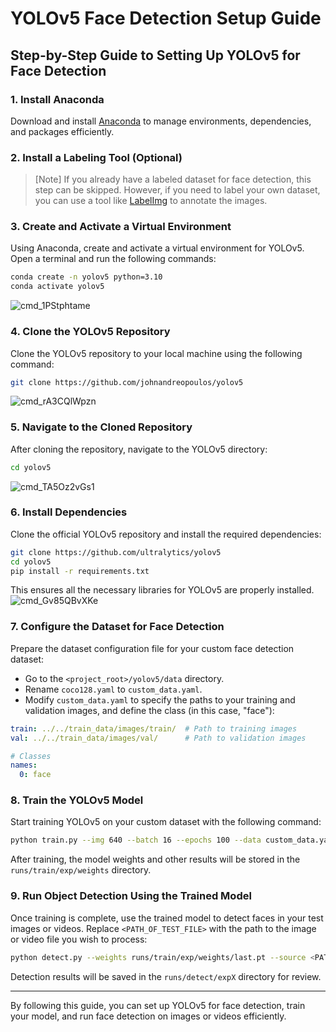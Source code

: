 # YOLOv5 Face Detection Setup Guide

## Step-by-Step Guide to Setting Up YOLOv5 for Face Detection

### 1. **Install Anaconda**
   Download and install [Anaconda](https://www.anaconda.com/) to manage environments, dependencies, and packages efficiently.

### 2. **Install a Labeling Tool (Optional)**
   > [Note]
   > If you already have a labeled dataset for face detection, this step can be skipped. However, if you need to label your own dataset, you can use a tool like [LabelImg](https://github.com/HumanSignal/labelImg/releases) to annotate the images.

### 3. **Create and Activate a Virtual Environment**
   Using Anaconda, create and activate a virtual environment for YOLOv5. Open a terminal and run the following commands:
   ```bash
   conda create -n yolov5 python=3.10
   conda activate yolov5
   ```
   ![cmd_1PStphtame](https://github.com/user-attachments/assets/601bc4fc-ba2f-4a4e-9891-9f112119b7e2)

### 4. **Clone the YOLOv5 Repository**
   Clone the YOLOv5 repository to your local machine using the following command:
   ```bash
   git clone https://github.com/johnandreopoulos/yolov5
   ```
   ![cmd_rA3CQlWpzn](https://github.com/user-attachments/assets/10412768-1b57-49a0-8597-fd90d78e3d78)

### 5. **Navigate to the Cloned Repository**
   After cloning the repository, navigate to the YOLOv5 directory:
   ```bash
   cd yolov5
   ```
   ![cmd_TA5Oz2vGs1](https://github.com/user-attachments/assets/3e583a0b-071a-4782-b130-1244cbc1ba11)

### 6. **Install Dependencies**
   Clone the official YOLOv5 repository and install the required dependencies:
   ```bash
   git clone https://github.com/ultralytics/yolov5
   cd yolov5
   pip install -r requirements.txt
   ```
   This ensures all the necessary libraries for YOLOv5 are properly installed.
   ![cmd_Gv85QBvXKe](https://github.com/user-attachments/assets/fe697756-2fac-4ad1-a423-de61f2a81982)

### 7. **Configure the Dataset for Face Detection**
   Prepare the dataset configuration file for your custom face detection dataset:
   - Go to the `<project_root>/yolov5/data` directory.
   - Rename `coco128.yaml` to `custom_data.yaml`.
   - Modify `custom_data.yaml` to specify the paths to your training and validation images, and define the class (in this case, "face"):
   ```yaml
   train: ../../train_data/images/train/  # Path to training images
   val: ../../train_data/images/val/      # Path to validation images

   # Classes
   names:
     0: face
   ```

### 8. **Train the YOLOv5 Model**
   Start training YOLOv5 on your custom dataset with the following command:
   ```bash
   python train.py --img 640 --batch 16 --epochs 100 --data custom_data.yaml --weights yolov5s.pt --nosave --cache
   ```
   After training, the model weights and other results will be stored in the `runs/train/exp/weights` directory.

### 9. **Run Object Detection Using the Trained Model**
   Once training is complete, use the trained model to detect faces in your test images or videos. Replace `<PATH_OF_TEST_FILE>` with the path to the image or video file you wish to process:
   ```bash
   python detect.py --weights runs/train/exp/weights/last.pt --source <PATH_OF_TEST_FILE>
   ```
   Detection results will be saved in the `runs/detect/expX` directory for review.

---

By following this guide, you can set up YOLOv5 for face detection, train your model, and run face detection on images or videos efficiently.